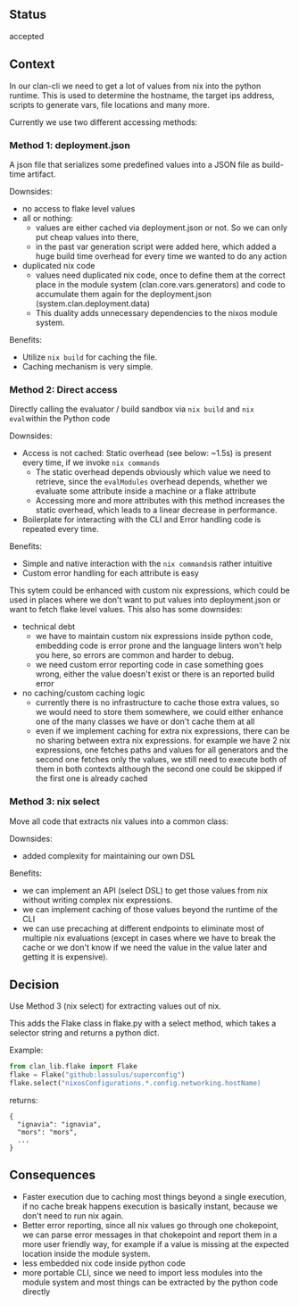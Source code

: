 ## Status

accepted

## Context

In our clan-cli we need to get a lot of values from nix into the python runtime. This is used to determine the hostname, the target ips address, scripts to generate vars, file locations and many more.

Currently we use two different accessing methods:

### Method 1: deployment.json

A json file that serializes some predefined values into a JSON file as build-time artifact.

Downsides:

* no access to flake level values
* all or nothing:
  * values are either cached via deployment.json or not. So we can only put cheap values into there,
  * in the past var generation script were added here, which added a huge build time overhead for every time we wanted to do any action
* duplicated nix code
  * values need duplicated nix code, once to define them at the correct place in the module system (clan.core.vars.generators) and code to accumulate them again for the deployment.json (system.clan.deployment.data)
  * This duality adds unnecessary dependencies to the nixos module system.

Benefits:

* Utilize `nix build` for caching the file.
* Caching mechanism is very simple.


### Method 2: Direct access

Directly calling the evaluator / build sandbox via `nix build` and `nix eval`within the Python code


Downsides:

* Access is not cached: Static overhead (see below: \~1.5s) is present every time, if we invoke `nix commands`
  * The static overhead depends obviously which value we need to retrieve, since the `evalModules` overhead depends, whether we evaluate some attribute inside a machine or a flake attribute
  * Accessing more and more attributes with this method increases the static overhead, which leads to a linear decrease in performance.
* Boilerplate for interacting with the CLI and Error handling code is repeated every time.

Benefits:

* Simple and native interaction with the `nix commands`is rather intuitive
* Custom error handling for each attribute is easy

This sytem could be enhanced with custom nix expressions, which could be used in places where we don't want to put values into deployment.json or want to fetch flake level values. This also has some downsides:

* technical debt
  * we have to maintain custom nix expressions inside python code, embedding code is error prone and the language linters won't help you here, so errors are common and harder to debug.
  * we need custom error reporting code in case something goes wrong, either the value doesn't exist or there is an reported build error
* no caching/custom caching logic
  * currently there is no infrastructure to cache those extra values, so we would need to store them somewhere, we could either enhance one of the many classes we have or don't cache them at all
  * even if we implement caching for extra nix expressions, there can be no sharing between extra nix expressions. for example we have 2 nix expressions, one fetches paths and values for all generators and the second one fetches only the values, we still need to execute both of them in both contexts although the second one could be skipped if the first one is already cached

### Method 3: nix select

Move all code that extracts nix values into a common class:

Downsides:
* added complexity for maintaining our own DSL

Benefits:
* we can implement an API (select DSL) to get those values from nix without writing complex nix expressions.
* we can implement caching of those values beyond the runtime of the CLI
* we can use precaching at different endpoints to eliminate most of multiple nix evaluations (except in cases where we have to break the cache or we don't know if we need the value in the value later and getting it is expensive).



## Decision

Use Method 3 (nix select) for extracting values out of nix.

This adds the Flake class in flake.py with a select method, which takes a selector string and returns a python dict.

Example:
```python
from clan_lib.flake import Flake
flake = Flake("github:lassulus/superconfig")
flake.select("nixosConfigurations.*.config.networking.hostName)
```
returns:
```
{
  "ignavia": "ignavia",
  "mors": "mors",
  ...
}
```

## Consequences

* Faster execution due to caching most things beyond a single execution, if no cache break happens execution is basically instant, because we don't need to run nix again.
* Better error reporting, since all nix values go through one chokepoint, we can parse error messages in that chokepoint and report them in a more user friendly way, for example if a value is missing at the expected location inside the module system.
* less embedded nix code inside python code
* more portable CLI, since we need to import less modules into the module system and most things can be extracted by the python code directly
